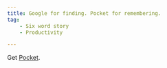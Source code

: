 ```yaml
---
title: Google for finding. Pocket for remembering.
tag: 
    - Six word story
    - Productivity

---
```


Get [Pocket](https://getpocket.com).
